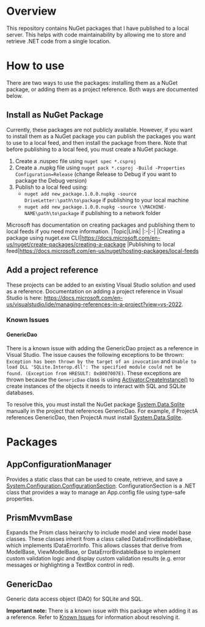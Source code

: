 # Overview
This repository contains NuGet packages that I have published to a local server. This helps with code maintainability by allowing me to store and retrieve .NET code from a single location.

# How to use
There are two ways to use the packages: installing them as a NuGet package, or adding them as a project reference. Both ways are documented below.

## Install as NuGet Package
Currently, these packages are not publicly available. However, if you want to install them as a NuGet package you can publish the packages you want to use to a local feed, and then install the package from there. Note that before publishing to a local feed, you must create a NuGet package. 

1. Create a .nuspec file using `nuget spec *.csproj`
2. Create a .nupkg file using `nuget pack *.csproj -Build -Properties Configuration=Release` (change Release to Debug if you want to package the Debug version)
3. Publish to a local feed using:
	* `nuget add new_package.1.0.0.nupkg -source DriveLetter:\path\to\package` if publishing to your local machine
	* `nuget add new_package.1.0.0.nupkg -source \\MACHINE-NAME\path\to\package` if publishing to a network folder

Microsoft has documentation on creating packages and publishing them to local feeds if you need more information.
|Topic|Link|
|:-|:-|
|Creating a package using nuget.exe CLI|https://docs.microsoft.com/en-us/nuget/create-packages/creating-a-package
|Publishing to local feed|https://docs.microsoft.com/en-us/nuget/hosting-packages/local-feeds

## Add a project reference
These projects can be added to an existing Visual Studio solution and used as a reference. Documentation on adding a project reference in Visual Studio is here: https://docs.microsoft.com/en-us/visualstudio/ide/managing-references-in-a-project?view=vs-2022.

### Known Issues
#### GenericDao
There is a known issue with adding the GenericDao project as a reference in Visual Studio. The issue causes the following 
exceptions to be thrown: `Exception has been thrown by the target of an invocation` and `Unable to load DLL 'SQLite.Interop.dll': The specified module could not be found. (Exception from HRESULT: 0x8007007E)`.
These exceptions are thrown because the `GenericDao` class is using [Activator.CreateInstance()](https://docs.microsoft.com/en-us/dotnet/api/system.activator.createinstance?view=netframework-4.7.2) to create instances of the objects it needs to interact with SQL
and SQLite databases.

To resolve this, you must install the NuGet package [System.Data.Sqlite](https://www.nuget.org/packages/System.Data.SQLite/) manually in the project
that references GenericDao. For example, if ProjectA references GenericDao, then ProjectA must install 
[System.Data.Sqlite](https://www.nuget.org/packages/System.Data.SQLite/). 

# Packages
## AppConfigurationManager
Provides a static class that can be used to create, retrieve, and save a [System.Configuration.ConfigurationSection](https://docs.microsoft.com/en-us/dotnet/api/system.configuration.configurationsection?view=netframework-4.7.2). ConfigurationSection is a .NET class that provides a way to manage an App.config file using type-safe properties.   

## PrismMvvmBase
Expands the Prism class heirarchy to include model and view model base classes. These classes inherit from a class called DataErrorBindableBase, which implements IDataErrorInfo. This allows classes that derive from ModelBase, ViewModelBase, or DataErrorBindableBase to implement custom validation logic and display custom validation results (e.g. error messages or highlighting a TextBox control in red).

## GenericDao
Generic data access object (DAO) for SQLite and SQL.

**Important note:** There is a known issue with this package when adding it as a reference. Refer to [Known Issues](#genericdao) for information about resolving it.
